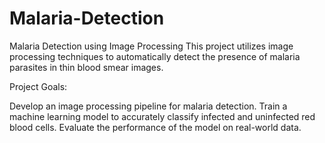 # Malaria-Detection


Malaria Detection using Image Processing
This project utilizes image processing techniques to automatically detect the presence of malaria parasites in thin blood smear images.

Project Goals:

Develop an image processing pipeline for malaria detection.
Train a machine learning model to accurately classify infected and uninfected red blood cells.
Evaluate the performance of the model on real-world data.
